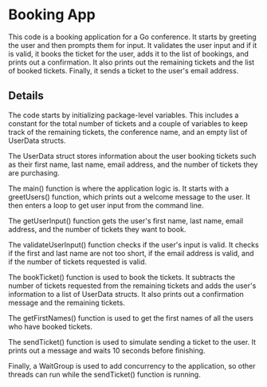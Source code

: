 # Booking App

This code is a booking application for a Go conference. It starts by greeting the user and then prompts them for input. It validates the user input and if it is valid, it books the ticket for the user, adds it to the list of bookings, and prints out a confirmation. It also prints out the remaining tickets and the list of booked tickets. Finally, it sends a ticket to the user's email address.

## Details

The code starts by initializing package-level variables. This includes a constant for the total number of tickets and a couple of variables to keep track of the remaining tickets, the conference name, and an empty list of
UserData structs.

The UserData struct stores information about the user booking tickets such as their first name, last name, email address, and the number of tickets they are purchasing.

The main() function is where the application logic is. It starts with a greetUsers() function, which prints out a welcome message to the user. It then enters a loop to get user input from the command line.

The getUserInput() function gets the user's first name, last name, email address, and the number of tickets they want to book.

The validateUserInput() function checks if the user's input is valid. It checks if the first and last name are not too short, if the email address is valid, and if the number of tickets requested is valid.

The bookTicket() function is used to book the tickets. It subtracts the number of tickets requested from the remaining tickets and adds the user's information to a list of UserData
structs. It also prints out a confirmation message and the remaining tickets.

The getFirstNames() function is used to get the first names of all the users who have booked tickets.

The sendTicket() function is used to simulate sending a ticket to the user. It prints out a message and waits 10 seconds before finishing.

Finally, a WaitGroup is used to add concurrency to the application, so other threads can run while the sendTicket() function is running.